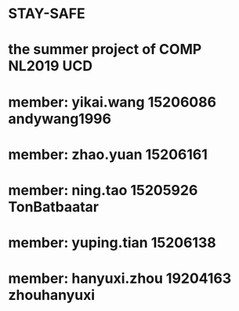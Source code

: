 # STAY-SAFE
# the summer project of COMP NL2019 UCD
# member: yikai.wang 15206086 andywang1996
# member: zhao.yuan 15206161 
# member: ning.tao 15205926 TonBatbaatar
# member: yuping.tian 15206138
# member: hanyuxi.zhou 19204163 zhouhanyuxi
